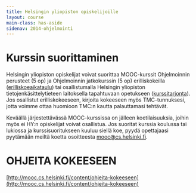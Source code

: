 ```yaml
---
title: Helsingin yliopiston opiskelijoille
layout: course
main-class: has-aside
sidenav: 2014-ohjelmointi
---
```

# Kurssin suorittaminen

Helsingin yliopiston opiskelijat voivat suorittaa MOOC-kurssit Ohjelmoinnin perusteet (5 op) ja Ohjelmoinnin jatkokurssin (5 op) erilliskokeilla ([erilliskoeaikataulu](http://www.cs.helsinki.fi/exams)) tai osallistumalla Helsingin yliopiston tietojenkäsittelytieteen laitoksella tapahtuvaan opetukseen ([kurssitarjonta](http://www.cs.helsinki.fi/courses)). Jos osallistut erilliskokeeseen, kirjoita kokeeseen myös TMC-tunnuksesi, jotta voimme ottaa huomioon TMC:n kautta palauttamasi tehtävät.

Keväällä järjestettävässä MOOC-kurssissa on jälleen koetilaisuuksia, joihin myös ei HY:n opiskelijat voivat osallistua. Jos suoritat kurssia koulussa tai lukiossa ja kurssisuoritukseen kuuluu siellä koe, pyydä opettajaasi pyytämään meiltä koetta osoitteesta [mooc@cs.helsinki.fi](mailto:mooc@cs.helsinki.fi?subject=MOOC-koe).

# OHJEITA KOKEESEEN

[http://mooc.cs.helsinki.fi/content/ohjeita-kokeeseen](http://mooc.cs.helsinki.fi/content/ohjeita-kokeeseen)
